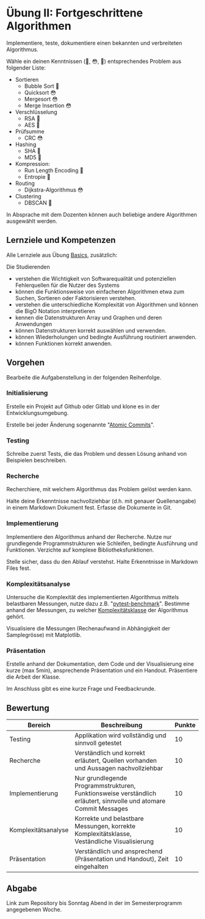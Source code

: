 # Übung II: Fortgeschrittene Algorithmen

Implementiere, teste, dokumentiere einen bekannten und verbreiteten Algorithmus.

Wähle ein deinen Kenntnissen (🤔, 😳, 🤯) entsprechendes Problem aus folgender Liste:

- Sortieren
    - Bubble Sort 🤔
    - Quicksort 😳
    - Mergesort 😳
    - Merge Insertion 😳
- Verschlüsselung
    - RSA 🤯
    - AES 🤯
- Prüfsumme
    - CRC 😳
- Hashing
    - SHA 🤯
    - MD5 🤯
- Kompression:
    - Run Length Encoding 🤯
    - Entropie 🤯
- Routing
    - Dijkstra-Algorithmus 😳
- Clustering
    - DBSCAN 🤯

In Absprache mit dem Dozenten können auch beliebige andere Algorithmen ausgewählt werden.

## Lernziele und Kompetenzen

Alle Lernziele aus Übung [Basics](../Basics/Tasks.md), zusätzlich:

Die Studierenden

- verstehen die Wichtigkeit von Softwarequalität und potenziellen Fehlerquellen für die Nutzer des Systems
- können die Funktionsweise von einfacheren Algorithmen etwa zum Suchen, Sortieren oder Faktorisieren verstehen.
- verstehen die unterschiedliche Komplexität von Algorithmen und können die BigO Notation interpretieren
- kennen die Datenstrukturen Array und Graphen und deren Anwendungen
- können Datenstrukturen korrekt auswählen und verwenden.
- können Wiederholungen und bedingte Ausführung routiniert anwenden.
- können Funktionen korrekt anwenden.

## Vorgehen

Bearbeite die Aufgabenstellung in der folgenden Reihenfolge.

### Initialisierung

Erstelle ein Projekt auf Github oder Gitlab und klone es in der Entwicklungsumgebung.

Erstelle bei jeder Änderung
sogenannte "[Atomic Commits](https://en.wikipedia.org/wiki/Atomic_commit#Atomic_commit_convention)".

### Testing

Schreibe zuerst Tests, die das Problem und dessen Lösung anhand von Beispielen beschreiben.

### Recherche

Recherchiere, mit welchem Algorithmus das Problem gelöst werden kann.

Halte deine Erkenntnisse nachvollziehbar (d.h. mit genauer Quellenangabe) in einem Markdown Dokument fest. Erfasse die
Dokumente in Git.

### Implementierung

Implementiere den Algorithmus anhand der Recherche. Nutze nur grundlegende Programmstrukturen wie Schleifen, bedingte
Ausführung und Funktionen. Verzichte auf komplexe Bibliotheksfunktionen.

Stelle sicher, dass du den Ablauf verstehst. Halte Erkenntnisse in Markdown Files fest.

### Komplexitätsanalyse

Untersuche die Komplexität des implementierten Algorithmus mittels belastbaren Messungen, nutze dazu z.B.
"[pytest-benchmark](https://pytest-benchmark.readthedocs.io/en/latest/)". Bestimme anhand der Messungen, zu
welcher [Komplexitätsklasse](https://www.bigocheatsheet.com/) der Algorithmus gehört.

Visualisiere die Messungen (Rechenaufwand in Abhängigkeit der Samplegrösse) mit Matplotlib.

### Präsentation

Erstelle anhand der Dokumentation, dem Code und der Visualisierung eine kurze (max 5min), ansprechende Präsentation und
ein Handout. Präsentiere die Arbeit der Klasse.

Im Anschluss gibt es eine kurze Frage und Feedbackrunde.

## Bewertung

| Bereich             | Beschreibung                                                                                                      | Punkte |
|---------------------|-------------------------------------------------------------------------------------------------------------------|--------|
| Testing             | Applikation wird vollständig und sinnvoll getestet                                                                | 10     |
| Recherche           | Verständlich und korrekt erläutert, Quellen vorhanden und Aussagen nachvollziehbar                                | 10     |
| Implementierung     | Nur grundlegende Programmstrukturen, Funktionsweise verständlich erläutert, sinnvolle und atomare Commit Messages | 10     |
| Komplexitätsanalyse | Korrekte und belastbare Messungen, korrekte Komplexitätsklasse, Veständliche Visualisierung                       | 10     |
| Präsentation        | Verständlich und ansprechend (Präsentation und Handout), Zeit eingehalten                                         | 10     |

## Abgabe

Link zum Repository bis Sonntag Abend in der im Semesterprogramm angegebenen Woche.

